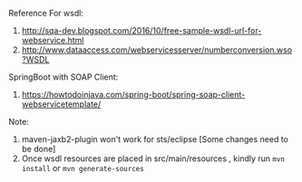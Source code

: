 Reference For wsdl:
1. http://sqa-dev.blogspot.com/2016/10/free-sample-wsdl-url-for-webservice.html
2. http://www.dataaccess.com/webservicesserver/numberconversion.wso?WSDL

SpringBoot with SOAP Client:
1. https://howtodoinjava.com/spring-boot/spring-soap-client-webservicetemplate/

Note:
1. maven-jaxb2-plugin won't work for sts/eclipse [Some changes need to be done]
2. Once wsdl resources are placed in src/main/resources , kindly run `mvn install` or `mvn generate-sources`